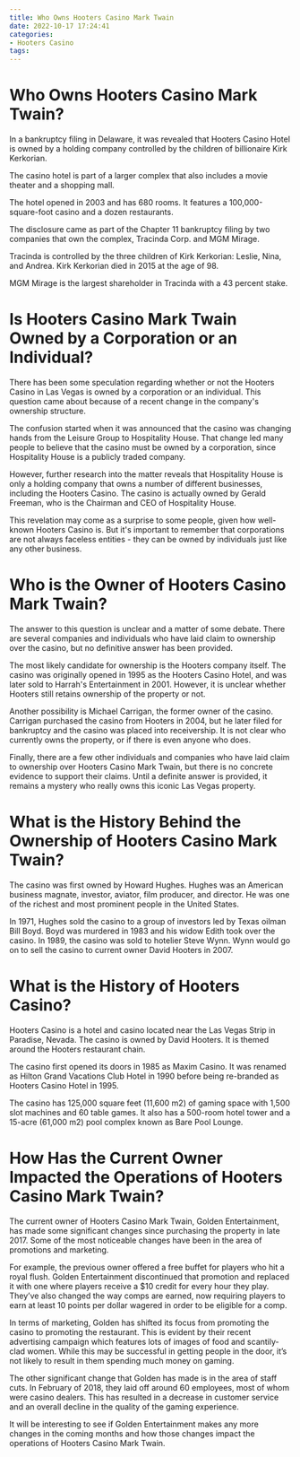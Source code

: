 ```yaml
---
title: Who Owns Hooters Casino Mark Twain
date: 2022-10-17 17:24:41
categories:
- Hooters Casino
tags:
---
```



#  Who Owns Hooters Casino Mark Twain?

In a bankruptcy filing in Delaware, it was revealed that Hooters Casino Hotel is owned by a holding company controlled by the children of billionaire Kirk Kerkorian.

The casino hotel is part of a larger complex that also includes a movie theater and a shopping mall.

The hotel opened in 2003 and has 680 rooms. It features a 100,000-square-foot casino and a dozen restaurants.

The disclosure came as part of the Chapter 11 bankruptcy filing by two companies that own the complex, Tracinda Corp. and MGM Mirage.

Tracinda is controlled by the three children of Kirk Kerkorian: Leslie, Nina, and Andrea. Kirk Kerkorian died in 2015 at the age of 98.

MGM Mirage is the largest shareholder in Tracinda with a 43 percent stake.

#  Is Hooters Casino Mark Twain Owned by a Corporation or an Individual?

There has been some speculation regarding whether or not the Hooters Casino in Las Vegas is owned by a corporation or an individual. This question came about because of a recent change in the company's ownership structure.

The confusion started when it was announced that the casino was changing hands from the Leisure Group to Hospitality House. That change led many people to believe that the casino must be owned by a corporation, since Hospitality House is a publicly traded company.

However, further research into the matter reveals that Hospitality House is only a holding company that owns a number of different businesses, including the Hooters Casino. The casino is actually owned by Gerald Freeman, who is the Chairman and CEO of Hospitality House.

This revelation may come as a surprise to some people, given how well-known Hooters Casino is. But it's important to remember that corporations are not always faceless entities - they can be owned by individuals just like any other business.

#  Who is the Owner of Hooters Casino Mark Twain?

The answer to this question is unclear and a matter of some debate. There are several companies and individuals who have laid claim to ownership over the casino, but no definitive answer has been provided.

The most likely candidate for ownership is the Hooters company itself. The casino was originally opened in 1995 as the Hooters Casino Hotel, and was later sold to Harrah's Entertainment in 2001. However, it is unclear whether Hooters still retains ownership of the property or not.

Another possibility is Michael Carrigan, the former owner of the casino. Carrigan purchased the casino from Hooters in 2004, but he later filed for bankruptcy and the casino was placed into receivership. It is not clear who currently owns the property, or if there is even anyone who does.

Finally, there are a few other individuals and companies who have laid claim to ownership over Hooters Casino Mark Twain, but there is no concrete evidence to support their claims. Until a definite answer is provided, it remains a mystery who really owns this iconic Las Vegas property.

#  What is the History Behind the Ownership of Hooters Casino Mark Twain?

The casino was first owned by Howard Hughes. Hughes was an American business magnate, investor, aviator, film producer, and director. He was one of the richest and most prominent people in the United States.

In 1971, Hughes sold the casino to a group of investors led by Texas oilman Bill Boyd. Boyd was murdered in 1983 and his widow Edith took over the casino. In 1989, the casino was sold to hotelier Steve Wynn. Wynn would go on to sell the casino to current owner David Hooters in 2007.

# What is the History of Hooters Casino?

Hooters Casino is a hotel and casino located near the Las Vegas Strip in Paradise, Nevada. The casino is owned by David Hooters. It is themed around the Hooters restaurant chain.

The casino first opened its doors in 1985 as Maxim Casino. It was renamed as Hilton Grand Vacations Club Hotel in 1990 before being re-branded as Hooters Casino Hotel in 1995.

The casino has 125,000 square feet (11,600 m2) of gaming space with 1,500 slot machines and 60 table games. It also has a 500-room hotel tower and a 15-acre (61,000 m2) pool complex known as Bare Pool Lounge.

#  How Has the Current Owner Impacted the Operations of Hooters Casino Mark Twain?

The current owner of Hooters Casino Mark Twain, Golden Entertainment, has made some significant changes since purchasing the property in late 2017. Some of the most noticeable changes have been in the area of promotions and marketing.

For example, the previous owner offered a free buffet for players who hit a royal flush. Golden Entertainment discontinued that promotion and replaced it with one where players receive a $10 credit for every hour they play. They’ve also changed the way comps are earned, now requiring players to earn at least 10 points per dollar wagered in order to be eligible for a comp.

In terms of marketing, Golden has shifted its focus from promoting the casino to promoting the restaurant. This is evident by their recent advertising campaign which features lots of images of food and scantily-clad women. While this may be successful in getting people in the door, it’s not likely to result in them spending much money on gaming.

The other significant change that Golden has made is in the area of staff cuts. In February of 2018, they laid off around 60 employees, most of whom were casino dealers. This has resulted in a decrease in customer service and an overall decline in the quality of the gaming experience.

It will be interesting to see if Golden Entertainment makes any more changes in the coming months and how those changes impact the operations of Hooters Casino Mark Twain.